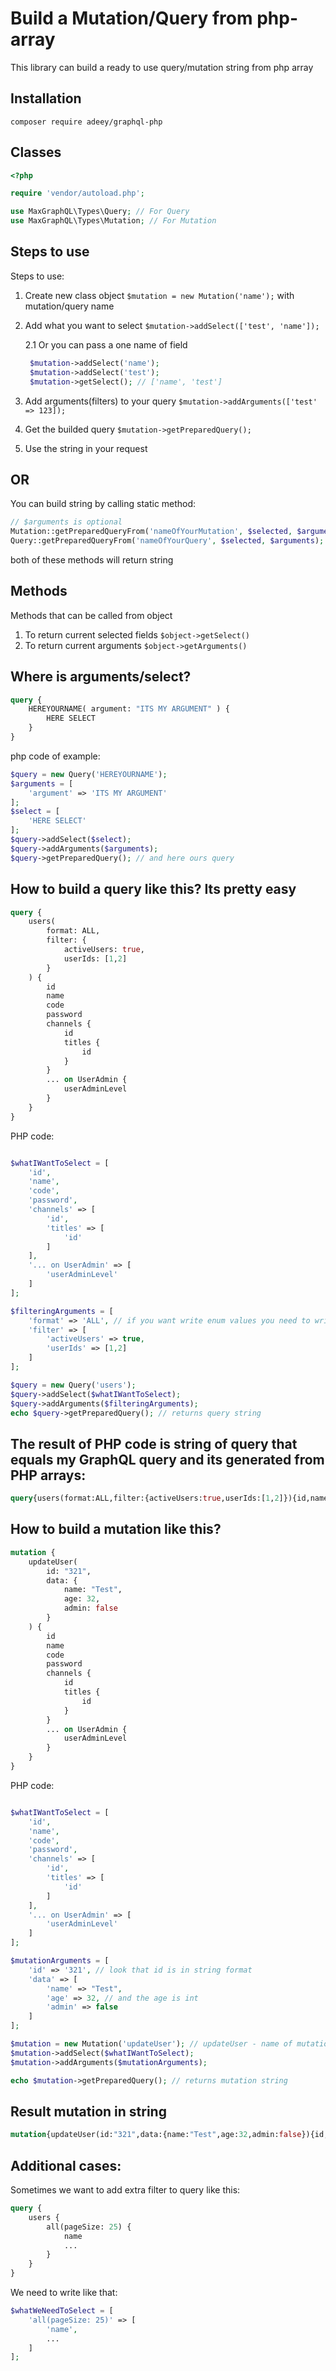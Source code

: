 # Build a Mutation/Query from php-array

This library can build a ready to use query/mutation string from php array

## Installation
```
composer require adeey/graphql-php
```
## Classes
```php
<?php

require 'vendor/autoload.php';

use MaxGraphQL\Types\Query; // For Query
use MaxGraphQL\Types\Mutation; // For Mutation
```

## Steps to use
Steps to use:
1. Create new class object ```$mutation = new Mutation('name');``` with mutation/query name
2. Add what you want to select ```$mutation->addSelect(['test', 'name']);```
   
    2.1 Or you can pass a one name of field 
   ```php
    $mutation->addSelect('name');
    $mutation->addSelect('test');
    $mutation->getSelect(); // ['name', 'test']
   ```
   
3. Add arguments(filters) to your query ```$mutation->addArguments(['test' => 123]);```
4. Get the builded query ```$mutation->getPreparedQuery();```
5. Use the string in your request

## OR

You can build string by calling static method:
```php
// $arguments is optional
Mutation::getPreparedQueryFrom('nameOfYourMutation', $selected, $arguments);
Query::getPreparedQueryFrom('nameOfYourQuery', $selected, $arguments);
```
both of these methods will return string

## Methods
Methods that can be called from object
1. To return current selected fields ```$object->getSelect()```
2. To return current arguments ```$object->getArguments()```

## Where is arguments/select?
```graphql
query {
    HEREYOURNAME( argument: "ITS MY ARGUMENT" ) {
        HERE SELECT
    }
}
```
php code of example:
```php
$query = new Query('HEREYOURNAME');
$arguments = [
    'argument' => 'ITS MY ARGUMENT'
];
$select = [
    'HERE SELECT'
];
$query->addSelect($select);
$query->addArguments($arguments);
$query->getPreparedQuery(); // and here ours query
```

## How to build a query like this? Its pretty easy
```graphql
query {
    users(
        format: ALL,
        filter: {
            activeUsers: true,
            userIds: [1,2]
        }
    ) {
        id
        name
        code
        password
        channels {
            id
            titles {
                id
            }
        }
        ... on UserAdmin {
            userAdminLevel
        }
    }
}
```
PHP code:
```php

$whatIWantToSelect = [
    'id',
    'name',
    'code',
    'password',
    'channels' => [
        'id',
        'titles' => [
            'id'
        ]
    ],
    '... on UserAdmin' => [
        'userAdminLevel'
    ]       
];

$filteringArguments = [
    'format' => 'ALL', // if you want write enum values you need to write it uppercase
    'filter' => [
        'activeUsers' => true,
        'userIds' => [1,2]
    ]
];

$query = new Query('users');
$query->addSelect($whatIWantToSelect);
$query->addArguments($filteringArguments);
echo $query->getPreparedQuery(); // returns query string
```
## The result of PHP code is string of query that equals my GraphQL query and its generated from PHP arrays:
```graphql
query{users(format:ALL,filter:{activeUsers:true,userIds:[1,2]}){id,name,code,password,channels{id,titles{id}},... on UserAdmin{userAdminLevel}}}
```

## How to build a mutation like this?
```graphql
mutation {
    updateUser(
        id: "321",
        data: {
            name: "Test",
            age: 32,
            admin: false
        }
    ) {
        id
        name
        code
        password
        channels {
            id
            titles {
                id
            }
        }
        ... on UserAdmin {
            userAdminLevel
        }
    }
}
```
PHP code:
```php

$whatIWantToSelect = [
    'id',
    'name',
    'code',
    'password',
    'channels' => [
        'id',
        'titles' => [
            'id'
        ]
    ],
    '... on UserAdmin' => [
        'userAdminLevel'
    ]       
];

$mutationArguments = [
    'id' => '321', // look that id is in string format
    'data' => [
        'name' => "Test",
        'age' => 32, // and the age is int
        'admin' => false
    ]
];

$mutation = new Mutation('updateUser'); // updateUser - name of mutation
$mutation->addSelect($whatIWantToSelect);
$mutation->addArguments($mutationArguments);

echo $mutation->getPreparedQuery(); // returns mutation string
```
## Result mutation in string
```graphql
mutation{updateUser(id:"321",data:{name:"Test",age:32,admin:false}){id,name,code,password,channels{id,titles{id}},... on UserAdmin{userAdminLevel}}}
```

## Additional cases:
Sometimes we want to add extra filter to query like this:
```graphql
query {
    users {
        all(pageSize: 25) {
            name
            ...
        }
    }
}
```
We need to write like that:
```php
$whatWeNeedToSelect = [
    'all(pageSize: 25)' => [
        'name',
        ...    
    ]
];
```
